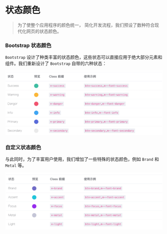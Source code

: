 # 状态颜色
> 为了使整个应用程序的颜色统一， 简化开发流程，我们预设了数种符合现代化网页的状态颜色。

### Bootstrap 状态颜色
`Bootstrap` 设计了种类丰富的状态颜色，这些状态可以直接应用于绝大部分元素和组件。我们重新设计了 `Bootstrap` 自带的六种状态：

![](./_image/2018-06-21-17-40-31.jpg)

### 自定义状态颜色
与此同时，为了丰富用户使用，我们增加了一些特殊的状态颜色，例如 `Brand` 和 `Metal` 等。

![](./_image/2018-06-21-17-42-15.jpg)
